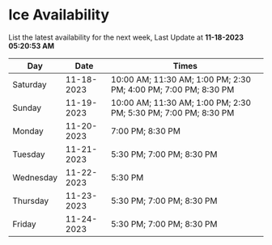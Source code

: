 # Ice Availability

List the latest availability for the next week, Last Update at **11-18-2023 05:20:53 AM**

| Day         | Date        | Times       |
| ----------- | ----------- | ----------- |
|Saturday|11-18-2023|10:00 AM; 11:30 AM; 1:00 PM; 2:30 PM; 4:00 PM; 7:00 PM; 8:30 PM|
|Sunday|11-19-2023|10:00 AM; 11:30 AM; 1:00 PM; 2:30 PM; 5:30 PM; 7:00 PM; 8:30 PM|
|Monday|11-20-2023|7:00 PM; 8:30 PM|
|Tuesday|11-21-2023|5:30 PM; 7:00 PM; 8:30 PM|
|Wednesday|11-22-2023|5:30 PM|
|Thursday|11-23-2023|5:30 PM; 7:00 PM; 8:30 PM|
|Friday|11-24-2023|5:30 PM; 7:00 PM; 8:30 PM|
